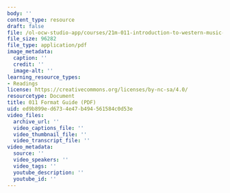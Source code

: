 ```yaml
---
body: ''
content_type: resource
draft: false
file: /ol-ocw-studio-app/courses/21m-011-introduction-to-western-music-fall-2024/mitocw_21m_011_f24_format_guide.pdf
file_size: 96282
file_type: application/pdf
image_metadata:
  caption: ''
  credit: ''
  image-alt: ''
learning_resource_types:
- Readings
license: https://creativecommons.org/licenses/by-nc-sa/4.0/
resourcetype: Document
title: 011 Format Guide (PDF)
uid: ed9b899e-d673-4e47-b494-561584c0d53e
video_files:
  archive_url: ''
  video_captions_file: ''
  video_thumbnail_file: ''
  video_transcript_file: ''
video_metadata:
  source: ''
  video_speakers: ''
  video_tags: ''
  youtube_description: ''
  youtube_id: ''
---
```

